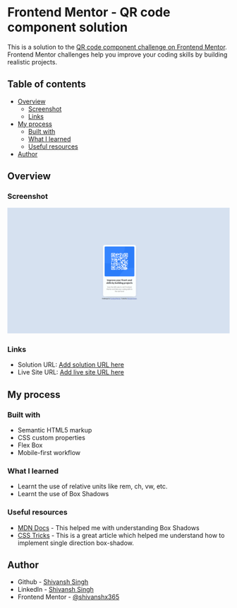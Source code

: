 # Frontend Mentor - QR code component solution

This is a solution to the [QR code component challenge on Frontend Mentor](https://www.frontendmentor.io/challenges/qr-code-component-iux_sIO_H). Frontend Mentor challenges help you improve your coding skills by building realistic projects. 

## Table of contents

- [Overview](#overview)
  - [Screenshot](#screenshot)
  - [Links](#links)
- [My process](#my-process)
  - [Built with](#built-with)
  - [What I learned](#what-i-learned)
  - [Useful resources](#useful-resources)
- [Author](#author)

## Overview

### Screenshot

![QR Code](./screenshot.png)

### Links

- Solution URL: [Add solution URL here]()
- Live Site URL: [Add live site URL here]()

## My process

### Built with

- Semantic HTML5 markup
- CSS custom properties
- Flex Box
- Mobile-first workflow

### What I learned

- Learnt the use of relative units like rem, ch, vw, etc.
- Learnt the use of Box Shadows


### Useful resources

- [MDN Docs](https://developer.mozilla.org/en-US/docs/Web/CSS/box-shadow) - This helped me with understanding Box Shadows
- [CSS Tricks](https://css-tricks.com/almanac/properties/b/box-shadow/) - This is a great article which helped me understand how to implement single direction box-shadow.

## Author

- Github - [Shivansh Singh](https://github.com/shivanshsinghx365)
- LinkedIn - [Shivansh Singh](https://www.linkedin.com/in/shivanshx365)
- Frontend Mentor - [@shivanshx365](https://www.frontendmentor.io/profile/shivanshsinghx365)